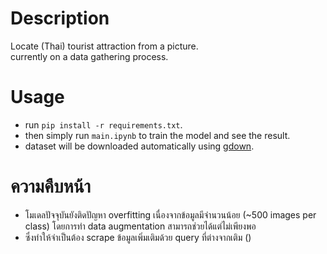 # Description
Locate (Thai) tourist attraction from a picture.  
currently on a data gathering process.


# Usage
- run `pip install -r requirements.txt`.
- then simply run `main.ipynb` to train the model and see the result.
- dataset will be downloaded automatically using [gdown](https://github.com/wkentaro/gdown).


# ความคืบหน้า
- โมเดลปัจจุบันยังติดปัญหา overfitting เนื่องจากข้อมูลมีจำนวนน้อย (~500 images per class) โดยการทำ data augmentation สามารถช่วยได้แต่ไม่เพียงพอ
- ซึ่งทำให้จำเป็นต้อง scrape ข้อมูลเพิ่มเติมด้วย query ที่ต่างจากเติม ()